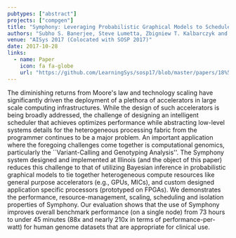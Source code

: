 ```yaml
---
pubtypes: ["abstract"]
projects: ["compgen"]
title: "Symphony: Leveraging Probabilistic Graphical Models to Schedule Tasks to Clusters of Heterogeneous Processors"
authors: "Subho S. Banerjee, Steve Lumetta, Zbigniew T. Kalbarczyk and Ravishankar K. Iyer"
venue: "AISys 2017 (Colocated with SOSP 2017)"
date: 2017-10-28
links:
  - name: Paper
    icon: fa fa-globe
    url: "https://github.com/LearningSys/sosp17/blob/master/papers/18%5CCameraReadySubmission%5Csymphony.pdf"
---
```


The diminishing returns from Moore's law and technology scaling have significantly driven the
deployment of a plethora of accelerators in large scale computing infrastructures. While the design
of such accelerators is being broadly addressed, the challenge of designing an intelligent scheduler
that achieves optimizes performance while abstracting low-level systems details for the
heterogeneous processing fabric from the programmer continues to be a major problem.  An important
application where the foregoing challenges come together is computational genomics, particularly the
``Variant-Calling and Genotyping Analysis''. The Symphony system designed and implemented at
Illinois (and the object of this paper) reduces this challenge to that of utilizing Bayesian
inference in probabilistic graphical models to tie together heterogeneous compute resources like
general purpose accelerators (e.g., GPUs, MICs), and custom designed application specific processors
(prototyped on FPGAs). We demonstrates the performance, resource-management, scaling, scheduling and
isolation properties of Symphony. Our evaluation shows that the use of Symphony improves overall
benchmark performance (on a single node) from 73 hours to under 45 minutes (88x and nearly 210x in
terms of performance-per-watt) for human genome datasets that are appropriate for clinical use.
